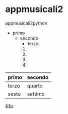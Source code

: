 # appmusicali2
appmusicali2python
- primo
   - secondo
       - terzo
       1.
       1.
       1.
       1.

| primo | secondo |
| --- | --- |
| terzo | quarto | 
| sesto | settimo |

$$a 
